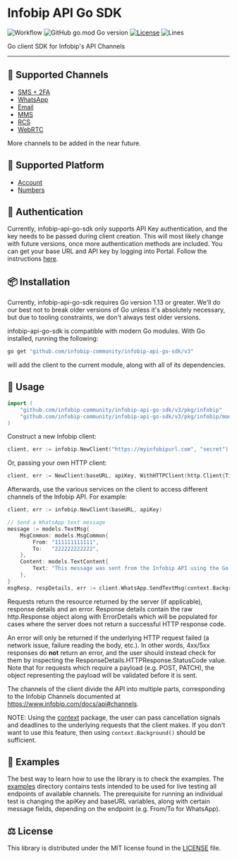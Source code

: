 # Infobip API Go SDK

![Workflow](https://github.com/infobip-community/infobip-api-go-sdk/actions/workflows/checks.yml/badge.svg)
![GitHub go.mod Go version](https://img.shields.io/github/go-mod/go-version/infobip-community/infobip-api-go-sdk)
[![License](https://img.shields.io/github/license/infobip-community/infobip-api-go-sdk)](LICENSE)
![Lines](https://img.shields.io/tokei/lines/github/infobip-community/infobip-api-go-sdk)

Go client SDK for Infobip's API Channels

---

## 📡 Supported Channels

- [SMS + 2FA](https://www.infobip.com/docs/api#channels/sms)
- [WhatsApp](https://www.infobip.com/docs/api#channels/whatsapp)
- [Email](https://www.infobip.com/docs/api#channels/email)
- [MMS](https://www.infobip.com/docs/api#channels/mms)
- [RCS](https://www.infobip.com/docs/api#channels/rcs)
- [WebRTC](https://www.infobip.com/docs/api#channels/webrtc)

More channels to be added in the near future.

## 📡 Supported Platform

- [Account](https://www.infobip.com/docs/api/platform/account)
- [Numbers](https://www.infobip.com/docs/api/platform/numbers)

## 🔐 Authentication

Currently, infobip-api-go-sdk only supports API Key authentication, and the key needs to be passed during client creation.
This will most likely change with future versions, once more authentication methods are included. You can get your base URL and API key by logging into Portal. Follow the instructions [here](https://www.infobip.com/docs/api).

## 📦 Installation

Currently, infobip-api-go-sdk requires Go version 1.13 or greater.
We'll do our best not to break older versions of Go unless it's absolutely necessary, but due to tooling constraints,
we don't always test older versions.

infobip-api-go-sdk is compatible with modern Go modules. With Go installed, running the following:

```bash
go get "github.com/infobip-community/infobip-api-go-sdk/v3"
```

will add the client to the current module, along with all of its dependencies.

## 🚀 Usage

```go
import (
	"github.com/infobip-community/infobip-api-go-sdk/v3/pkg/infobip"
	"github.com/infobip-community/infobip-api-go-sdk/v3/pkg/infobip/models"
)
```

Construct a new Infobip client:

```go
client, err := infobip.NewClient("https://myinfobipurl.com", "secret")
```

Or, passing your own HTTP client:

```go
client, err := NewClient(baseURL, apiKey, WithHTTPClient(http.Client{Timeout: 3 * time.Second}))
```

Afterwards, use the various services on the client to
access different channels of the Infobip API. For example:

```go
client, err := infobip.NewClient(baseURL, apiKey)

// Send a WhatsApp text message
message := models.TextMsg{
    MsgCommon: models.MsgCommon{
        From: "111111111111",
        To:   "222222222222",
    },
    Content: models.TextContent{
		Text: "This message was sent from the Infobip API using the Go API client."
	},
}
msgResp, respDetails, err := client.WhatsApp.SendTextMsg(context.Background(), message)
```

Requests return the resource returned by the server (if applicable), response details and an error.
Response details contain the raw http.Response object along with ErrorDetails which will be populated for cases
where the server does not return a successful HTTP response code.

An error will only be returned if the underlying HTTP request failed (a network issue, failure reading the body, etc.).
In other words, 4xx/5xx responses do **not** return an error, and the user should instead check for them
by inspecting the ResponseDetails.HTTPResponse.StatusCode value. Note that for requests which require a payload (e.g. POST, PATCH),
the object representing the payload will be validated before it is sent.

The channels of the client divide the API into multiple parts, corresponding to the Infobip Channels documented at
https://www.infobip.com/docs/api#channels.

NOTE: Using the [context](https://godoc.org/context) package, the user can pass cancellation signals and deadlines
to the underlying requests that the client makes. If you don't want to use this feature, then using `context.Background()`
should be sufficient.


## 👀 Examples

The best way to learn how to use the library is to check the examples. The [examples](https://github.com/infobip-community/infobip-api-go-sdk/tree/main/examples) directory
contains tests intended to be used for live testing all endpoints of available channels. The prerequisite for running an individual test is changing
the apiKey and baseURL variables, along with certain message fields, depending on the endpoint (e.g. From/To for WhatsApp).

## ⚖️ License

This library is distributed under the MIT license found in the [LICENSE](./LICENSE) file.
